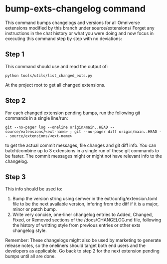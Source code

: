 # bump-exts-changelog command
This command bumps changelogs and versions for all Omniverse extensions modified by this branch under source/extensions/
Forget any instructions in the chat history or what you were doing and now focus in executing this command step by step with no deviations:

## Step 1
This command should use and read the output of:
```
python tools/utils/list_changed_exts.py
```
At the project root to get all changed extensions.

## Step 2
For each changed extension pending bumps, run the following git commands in a single line/run:
```
git --no-pager log --oneline origin/main..HEAD -- source/extensions/<ext-name> ; git --no-pager diff origin/main..HEAD -- source/extensions/<ext-name>
```
to get the actual commit messages, file changes and git diff info. You can batch/combine up to 3 extensions in a single run of these git commands to be faster.
The commit messages might or might not have relevant info to the changelog.

## Step 3
This info should be used to:
1. Bump the version string using semver in the ext/config/extension.toml file to be the next available version, infering from the diff if it is a major, minor or patch bump.
2. Write very concise, one-liner changelog entries to Added, Changed, Fixed, or Removed sections of the <ext-name>/docs/CHANGELOG.md file, following the history of writting style from previous entries or other exts changelog style.

Remember: These changelogs might also be used by marketing to generate release notes, so the oneliners should target both end users and the developers as applicable.
Go back to step 2 for the next extension pending bumps until all are done.
